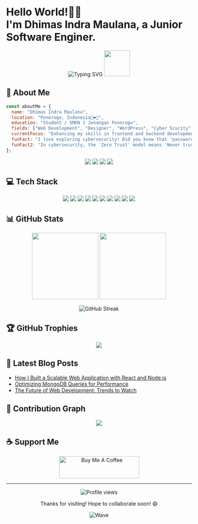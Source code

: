 # Hello World!👋🏻<br> I'm Dhimas Indra Maulana, a Junior Software Enginer.

<div align="center">
  <img src="https://readme-typing-svg.herokuapp.com?font=Fira+Code&size=25&duration=3000&pause=1000&color=1AF761&center=true&vCenter=true&width=435&lines=Full+Stack+Developer;Open+Source+Enthusiast;Problem+Solver;Creative+Thinker" alt="Typing SVG" />

  <img src="https://raw.githubusercontent.com/Username/Username/main/assets/wave.gif" width="70">
</div>

## 📌 About Me

```javascript
const aboutMe = {
  name: "Dhimas Indra Maulana",
  location: "Ponorogo, Indonesia🦚❤️🤍",
  education: "Student / SMKN 1 Jenangan Ponorogo",
  fields: ["Web Development", "Designer", "WordPress", "Cyber Scurity", "UI/UX"],
  currentFocus: "Enhancing my skills in frontend and backend development to build dynamic and responsive web applications.",
  funFact: "I love exploring cybersecurity! Did you know that 'password' and '123456' are still among the most commonly used (and weakest) passwords?",
  funFact2: "In cybersecurity, the 'Zero Trust' model means 'Never trust, always verify'—because even insiders can be threats!"
};
```

<p align="center">
  <a href="https://turbovibe.my.id/"><img src="https://img.shields.io/badge/Website-4285F4?style=for-the-badge&logo=GoogleChrome&logoColor=white"/></a>
  <a href="mailto:dhimasindramaulana@gmail.com"><img src="https://img.shields.io/badge/Email-D14836?style=for-the-badge&logo=gmail&logoColor=white"/></a>
  <a href="https://linkedin.com/in/yourusername"><img src="https://img.shields.io/badge/LinkedIn-0077B5?style=for-the-badge&logo=linkedin&logoColor=white"/></a>
  <a href="https://twitter.com/yourusername"><img src="https://img.shields.io/badge/Twitter-1DA1F2?style=for-the-badge&logo=twitter&logoColor=white"/></a>
</p>

## 💻 Tech Stack

<p align="center">
  <img src="https://img.shields.io/badge/JavaScript-F7DF1E?style=for-the-badge&logo=javascript&logoColor=black" />
  <img src="https://img.shields.io/badge/TypeScript-007ACC?style=for-the-badge&logo=typescript&logoColor=white" />
  <img src="https://img.shields.io/badge/React-20232A?style=for-the-badge&logo=react&logoColor=61DAFB" />
  <img src="https://img.shields.io/badge/Node.js-339933?style=for-the-badge&logo=nodedotjs&logoColor=white" />
  <img src="https://img.shields.io/badge/Express-000000?style=for-the-badge&logo=express&logoColor=white" />
  <img src="https://img.shields.io/badge/MongoDB-4EA94B?style=for-the-badge&logo=mongodb&logoColor=white" />
  <img src="https://img.shields.io/badge/Docker-2CA5E0?style=for-the-badge&logo=docker&logoColor=white" />
  <img src="https://img.shields.io/badge/Git-F05032?style=for-the-badge&logo=git&logoColor=white" />
  <img src="https://img.shields.io/badge/Python-3776AB?style=for-the-badge&logo=python&logoColor=white" />
  <img src="https://img.shields.io/badge/Figma-F24E1E?style=for-the-badge&logo=figma&logoColor=white" />
</p>

## 📊 GitHub Stats

<p align="center">
  <img height="180em" src="https://github-readme-stats.vercel.app/api?username=yourusername&show_icons=true&theme=tokyonight&include_all_commits=true&count_private=true"/>
  <img height="180em" src="https://github-readme-stats.vercel.app/api/top-langs/?username=yourusername&layout=compact&langs_count=8&theme=tokyonight"/>
</p>

<p align="center">
  <img src="https://github-readme-streak-stats.herokuapp.com/?user=yourusername&theme=tokyonight" alt="GitHub Streak" />
</p>

## 🏆 GitHub Trophies

<p align="center">
  <img src="https://github-profile-trophy.vercel.app/?username=yourusername&theme=nord&column=7" />
</p>

## 📝 Latest Blog Posts

<!-- BLOG-POST-LIST:START -->
- [How I Built a Scalable Web Application with React and Node.js](https://yourblog.com/post1)
- [Optimizing MongoDB Queries for Performance](https://yourblog.com/post2)
- [The Future of Web Development: Trends to Watch](https://yourblog.com/post3)
<!-- BLOG-POST-LIST:END -->

## 🐍 Contribution Graph

<div align="center">
  <img src="https://github.com/yourusername/yourusername/blob/output/github-contribution-grid-snake.svg" />
</div>

## ☕ Support Me

<p align="center">
  <a href="https://www.buymeacoffee.com/yourusername" target="_blank">
    <img src="https://cdn.buymeacoffee.com/buttons/v2/default-yellow.png" alt="Buy Me A Coffee" height="60px" width="217px" />
  </a>
</p>

---

<div align="center">
  <img src="https://komarev.com/ghpvc/?username=yourusername&style=flat-square&color=blue" alt="Profile views" />
  
  <p>Thanks for visiting! Hope to collaborate soon! 😄</p>
  
  ![Wave](https://raw.githubusercontent.com/Username/Username/main/assets/bottom_wave.svg)
</div>

